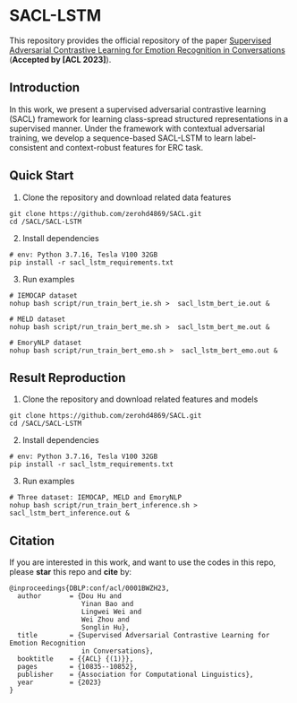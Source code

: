 # SACL-LSTM

This repository provides the official repository of the paper [Supervised Adversarial Contrastive Learning for Emotion Recognition in Conversations](https://arxiv.org/pdf/2306.01505.pdf) (**Accepted by [ACL 2023]**).

## Introduction
In this work, we present a supervised adversarial contrastive learning (SACL) framework for learning class-spread structured representations in a supervised manner. 
Under the framework with contextual adversarial training, we develop a sequence-based SACL-LSTM to learn label-consistent and context-robust features for ERC task.

## Quick Start

1. Clone the repository and download related data features
```
git clone https://github.com/zerohd4869/SACL.git
cd /SACL/SACL-LSTM
```

2. Install dependencies
``` 
# env: Python 3.7.16, Tesla V100 32GB
pip install -r sacl_lstm_requirements.txt
```

3. Run examples
```
# IEMOCAP dataset
nohup bash script/run_train_bert_ie.sh >  sacl_lstm_bert_ie.out &

# MELD dataset
nohup bash script/run_train_bert_me.sh >  sacl_lstm_bert_me.out &

# EmoryNLP dataset
nohup bash script/run_train_bert_emo.sh >  sacl_lstm_bert_emo.out &

```


## Result Reproduction

1. Clone the repository and download related features and models
```
git clone https://github.com/zerohd4869/SACL.git
cd /SACL/SACL-LSTM
```

2. Install dependencies
``` 
# env: Python 3.7.16, Tesla V100 32GB
pip install -r sacl_lstm_requirements.txt
```

3. Run examples
```
# Three dataset: IEMOCAP, MELD and EmoryNLP
nohup bash script/run_train_bert_inference.sh >  sacl_lstm_bert_inference.out &

```


## Citation

If you are interested in this work, and want to use the codes in this repo, please **star** this repo and **cite** by:


```
@inproceedings{DBLP:conf/acl/0001BWZH23,
  author       = {Dou Hu and
                  Yinan Bao and
                  Lingwei Wei and
                  Wei Zhou and
                  Songlin Hu},
  title        = {Supervised Adversarial Contrastive Learning for Emotion Recognition
                  in Conversations},
  booktitle    = {{ACL} {(1)}},
  pages        = {10835--10852},
  publisher    = {Association for Computational Linguistics},
  year         = {2023}
}
```